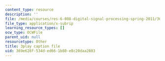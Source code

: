 ```yaml
---
content_type: resource
description: ''
file: /media/courses/res-6-008-digital-signal-processing-spring-2011/369e628f534ded661b80e8c20daa2803_XT6o4IRTcLk.srt
file_type: application/x-subrip
learning_resource_types: []
ocw_type: OCWFile
parent_uid: null
resourcetype: Other
title: 3play caption file
uid: 369e628f-534d-ed66-1b80-e8c20daa2803
---
```

